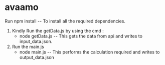 # avaamo

Run npm install -- To install all the required dependencies.

1. Kindly Run the getData.js by using the cmd :
   - node getData.js -- This gets the data from api and writes to input_data.json.
2. Run the main.js
   - node main.js -- This performs the calculation required and writes to output_data.json
